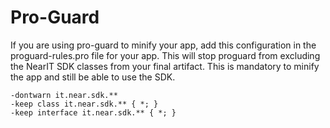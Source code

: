 # Pro-Guard

If you are using pro-guard to minify your app, add this configuration in the proguard-rules.pro file for your app.
This will stop proguard from excluding the NearIT SDK classes from your final artifact.
This is mandatory to minify the app and still be able to use the SDK.

```
-dontwarn it.near.sdk.**
-keep class it.near.sdk.** { *; }
-keep interface it.near.sdk.** { *; }
```

